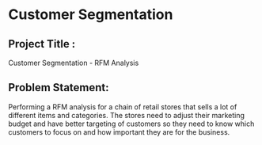 # Customer Segmentation

## Project Title : 
Customer Segmentation - RFM Analysis

## Problem Statement:
Performing a RFM analysis for a chain of retail stores that sells a lot of different items and categories.
The stores need to adjust their marketing budget and have better targeting of customers so they need to know which customers to focus on and how important they are for the business.